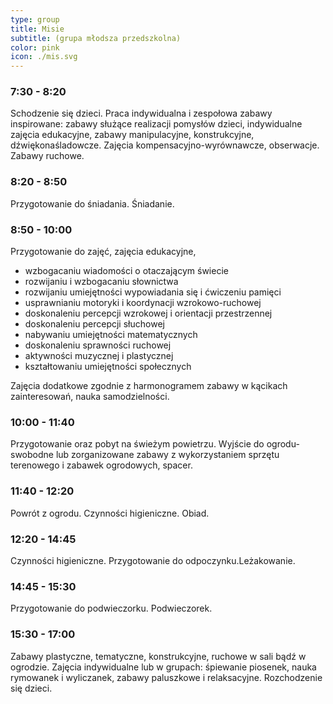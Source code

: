 ```yaml
---
type: group
title: Misie
subtitle: (grupa młodsza przedszkolna)
color: pink
icon: ./mis.svg
---
```


### 7:30 - 8:20

Schodzenie się dzieci. Praca indywidualna i zespołowa zabawy inspirowane: zabawy służące realizacji pomysłów dzieci, indywidualne zajęcia edukacyjne, zabawy manipulacyjne, konstrukcyjne, dźwiękonaśladowcze. Zajęcia kompensacyjno-wyrównawcze, obserwacje. Zabawy ruchowe.

### 8:20 - 8:50

Przygotowanie do śniadania. Śniadanie.

### 8:50 - 10:00

Przygotowanie do zajęć, zajęcia edukacyjne,

- wzbogacaniu wiadomości o otaczającym świecie
- rozwijaniu i wzbogacaniu słownictwa
- rozwijaniu umiejętności wypowiadania się i ćwiczeniu pamięci
- usprawnianiu motoryki i koordynacji wzrokowo-ruchowej
- doskonaleniu percepcji wzrokowej i orientacji przestrzennej
- doskonaleniu percepcji słuchowej
- nabywaniu umiejętności matematycznych
- doskonaleniu sprawności ruchowej
- aktywności muzycznej i plastycznej
- kształtowaniu umiejętności społecznych

Zajęcia dodatkowe zgodnie z harmonogramem zabawy w kącikach zainteresowań, nauka samodzielności.

### 10:00 - 11:40

Przygotowanie oraz pobyt na świeżym powietrzu. Wyjście do ogrodu- swobodne lub zorganizowane zabawy z wykorzystaniem sprzętu terenowego i zabawek ogrodowych, spacer.

### 11:40 - 12:20

Powrót z ogrodu. Czynności higieniczne. Obiad.

### 12:20 - 14:45

Czynności higieniczne. Przygotowanie do odpoczynku.Leżakowanie.

### 14:45 - 15:30

Przygotowanie do podwieczorku. Podwieczorek.

### 15:30 - 17:00

Zabawy plastyczne, tematyczne, konstrukcyjne, ruchowe w sali bądź w ogrodzie. Zajęcia indywidualne lub w grupach: śpiewanie piosenek, nauka rymowanek i wyliczanek, zabawy paluszkowe i relaksacyjne. Rozchodzenie się dzieci.
